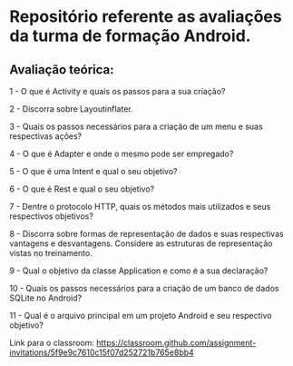 # Repositório referente as avaliações da turma de formação Android.

## Avaliação teórica:

1 - O que é Activity e quais os passos para a sua criação?

2 - Discorra sobre Layoutinflater.

3 - Quais os passos necessários para a criação de um menu e suas respectivas ações?

4 - O que é Adapter e onde o mesmo pode ser empregado?

5 - O que é uma Intent e qual o seu objetivo?

6 - O que é Rest e qual o seu objetivo?

7 - Dentre o protocolo HTTP, quais os métodos mais utilizados e seus respectivos objetivos?

8 - Discorra sobre formas de representação de dados e suas respectivas vantagens e desvantagens. Considere as estruturas de representação vistas no treinamento.

9 - Qual o objetivo da classe Application e como é a sua declaração?

10 - Quais os passos necessários para a criação de um banco de dados SQLite no Android?

11 - Qual é o arquivo principal em um projeto Android e seu respectivo objetivo?  

Link para o classroom: https://classroom.github.com/assignment-invitations/5f9e9c7610c15f07d252721b765e8bb4
